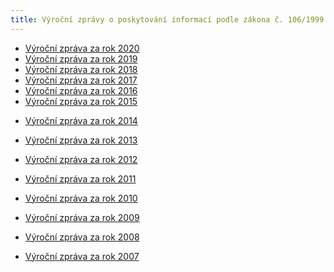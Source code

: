 ```yaml
---
title: Výroční zprávy o poskytování informací podle zákona č. 106/1999 Sb
---
```

<ul>
	<li><a href="https://www.ochrance.cz/info/vyrocni_zpravy_o_poskytovani_informaci_podle_zakona_c-_106_1999_sb/vyrocni-zprava_2020_web_poskytovani_informaci.pdf">Výroční zpráva za rok 2020</a></li>
	<li><a href="https://www.ochrance.cz/info/vyrocni_zpravy_o_poskytovani_informaci_podle_zakona_c-_106_1999_sb/vyrocni-zprava-2019-web_poskytovani_informaci.pdf">Výroční zpráva za rok 2019</a></li>
	<li><a href="https://www.ochrance.cz/info/vyrocni_zpravy_o_poskytovani_informaci_podle_zakona_c-_106_1999_sb/vyrocni_zprava_2018_web_poskytovani_informaci.pdf">Výroční zpráva za rok 2018</a></li>
	<li><a href="https://www.ochrance.cz/info/vyrocni_zpravy_o_poskytovani_informaci_podle_zakona_c-_106_1999_sb/vyrocni-zprava-2017_web_poskytovani_informaci.pdf">Výroční zpráva za rok 2017</a></li>
	<li><a href="https://www.ochrance.cz/info/vyrocni_zpravy_o_poskytovani_informaci_podle_zakona_c-_106_1999_sb/vyrocni-zprava-2016_web_poskytovani_informaci.pdf">Výroční zpráva za rok 2016</a></li>
	<li><a href="/info/vyrocni-zpravy-106/2015-Vyrocni-zprava_106.pdf">Výroční zpráva za rok 2015</a></li>
	<li>
	<p><a href="/info/vyrocni-zpravy-106/2014-Vyrocni-zprava_106.pdf">Výroční zpráva za rok 2014</a></p>
	</li>
	<li>
	<p><a href="/info/vyrocni-zpravy-106/2013-Vyrocni-zprava_106.pdf">Výroční zpráva za rok 2013</a></p>
	</li>
	<li>
	<p><a href="/info/vyrocni-zpravy-106/Vyrocni_zprava_o_poskytovani_informaci_za_rok_2012.pdf">Výroční zpráva za rok 2012</a></p>
	</li>
	<li>
	<p><a href="/info/vyrocni-zpravy-106/2011-vyrocni_zprava_106.pdf">Výroční zpráva za rok 2011</a></p>
	</li>
	<li>
	<p><a href="/info/vyrocni-zpravy-106/2010.html">Výroční zpráva za rok 2010</a></p>
	</li>
	<li>
	<p><a href="/info/vyrocni-zpravy-106/2009.html">Výroční zpráva za rok 2009</a></p>
	</li>
	<li>
	<p><a href="/info/vyrocni-zpravy-106/2008.html">Výroční zpráva za rok 2008</a></p>
	</li>
	<li>
	<p><a href="/info/vyrocni-zpravy-106/2007.html">Výroční zpráva za rok 2007</a></p>
	</li>
</ul>
